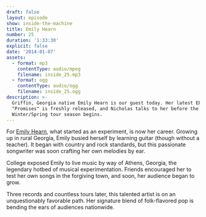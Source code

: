 ```yaml
---
draft: false
layout: episode
show: inside-the-machine
title: Emily Hearn
number: 25
duration: '1:33:30'
explicit: false
date: '2014-01-07'
assets:
  - format: mp3
    contentType: audio/mpeg
    filename: inside_25.mp3
  - format: ogg
    contentType: audio/ogg
    filename: inside_25.ogg
description: >-
  Griffin, Georgia native Emily Hearn is our guest today. Her latest EP,
  "Promises" is freshly released, and Nicholas talks to her before the
  Winter/Spring tour season begins.
---
```

For [Emily Hearn](http://emilyhearn.com), what started as an experiment, is now her career. Growing up in rural Georgia, Emily busied herself by learning guitar (though without a teacher). It began with country and rock standards, but this passionate songwriter was soon crafting her own melodies by ear.

College exposed Emily to live music by way of Athens, Georgia, the legendary hotbed of musical experimentation. Friends encouraged her to test her own songs in the forgiving town, and soon, her audience began to grow.

Three records and countless tours later, this talented artist is on an unquestionably favorable path. Her signature blend of folk-flavored pop is bending the ears of audiences nationwide.